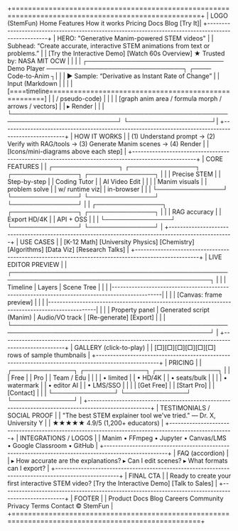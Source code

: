 +====================================================================================================+
| LOGO (StemFun)                     Home  Features  How it works  Pricing  Docs  Blog      [Try It]|
+----------------------------------------------------------------------------------------------------+
| HERO: "Generative Manim-powered STEM videos"                                                       |
| Subhead: “Create accurate, interactive STEM animations from text or problems.”                     |
| [Try the Interactive Demo]  [Watch 60s Overview]                      ★ Trusted by: NASA MIT OCW   |
|                                                                                                    |
|  ┌─────────────────────────────── Demo Player ───────────────────────────────┐  ┌──── Code-to-Anim ┐|
|  |  ▶  Sample: “Derivative as Instant Rate of Change”                       |  |  Input (Markdown | |
|  |  [====timeline=====================================================]     |  |  / pseudo-code)  | |
|  |  [graph anim area / formula morph / arrows / vectors]                   |  |  ▸ Render         | |
|  └──────────────────────────────────────────────────────────────────────────┘  └───────────────────┘|
+----------------------------------------------------------------------------------------------------+
| HOW IT WORKS                                                                                       |
|  (1) Understand prompt  →  (2) Verify with RAG/tools  →  (3) Generate Manim scenes  →  (4) Render  |
|  [Icons/mini-diagrams above each step]                                                             |
+----------------------------------------------------------------------------------------------------+
| CORE FEATURES                                                                                      |
|  ┌───────────────┐ ┌───────────────┐ ┌───────────────┐ ┌───────────────┐                            |
|  | Precise STEM  | | Step-by-step  | | Coding Tutor  | | AI Video Edit |                            |
|  | Manim visuals | | problem solve | | w/ runtime viz| | in-browser     |                            |
|  └───────────────┘ └───────────────┘ └───────────────┘ └───────────────┘                            |
|  ┌───────────────┐ ┌───────────────┐ ┌───────────────┐                                              |
|  | RAG accuracy  | | Export HD/4K  | | API + OSS     |                                              |
|  └───────────────┘ └───────────────┘ └───────────────┘                                              |
+----------------------------------------------------------------------------------------------------+
| USE CASES                                                                                          |
|  [K-12 Math]  [University Physics]  [Chemistry]  [Algorithms]  [Data Viz]  [Research Talks]        |
+----------------------------------------------------------------------------------------------------+
| LIVE EDITOR PREVIEW                                                                                |
|  ┌───────────────────────────────────────────────────────────────────────────────────────────────┐ |
|  | Timeline  | Layers | Scene Tree                                                                | |
|  |-----------------------------------------------------------------------------------------------| |
|  | [Canvas: frame preview]                                                                        | |
|  |-----------------------------------------------------------------------------------------------| |
|  |  Property panel  |  Generated script (Manim)  |  Audio/VO track  |  [Re-generate] [Export]     | |
|  └───────────────────────────────────────────────────────────────────────────────────────────────┘ |
+----------------------------------------------------------------------------------------------------+
| GALLERY (click-to-play)                                                                            |
| [□][□][□][□][□][□]  rows of sample thumbnails                                                      |
+----------------------------------------------------------------------------------------------------+
| PRICING                                                                                            |
|  ┌──────────────┐   ┌──────────────┐   ┌──────────────┐                                            |
|  | Free         |   | Pro          |   | Team / Edu   |                                            |
|  | • limited    |   | • HD/4K      |   | • seats/bulk |                                            |
|  | • watermark  |   | • editor AI  |   | • LMS/SSO    |                                            |
|  | [Get Free]   |   | [Start Pro]  |   | [Contact]    |                                            |
|  └──────────────┘   └──────────────┘   └──────────────┘                                            |
+----------------------------------------------------------------------------------------------------+
| TESTIMONIALS / SOCIAL PROOF                                                                        |
|  "The best STEM explainer tool we've tried." — Dr. X, University Y                                 |
|  ★★★★★ 4.9/5 (1,200+ educators)                                                                    |
+----------------------------------------------------------------------------------------------------+
| INTEGRATIONS / LOGOS                                                                               |
|  Manim  •  FFmpeg  •  Jupyter  •  Canvas/LMS  •  Google Classroom  •  GitHub                       |
+----------------------------------------------------------------------------------------------------+
| FAQ (accordion)                                                                                    |
|  ▸ How accurate are the explanations?   ▸ Can I edit scenes?   ▸ What formats can I export?        |
+----------------------------------------------------------------------------------------------------+
| FINAL CTA                                                                                          |
|  Ready to create your first interactive STEM video?  [Try the Interactive Demo]    [Talk to Sales] |
+----------------------------------------------------------------------------------------------------+
| FOOTER                                                                                             |
|  Product  Docs  Blog  Careers  Community  Privacy  Terms  Contact   © StemFun                     |
+====================================================================================================+
